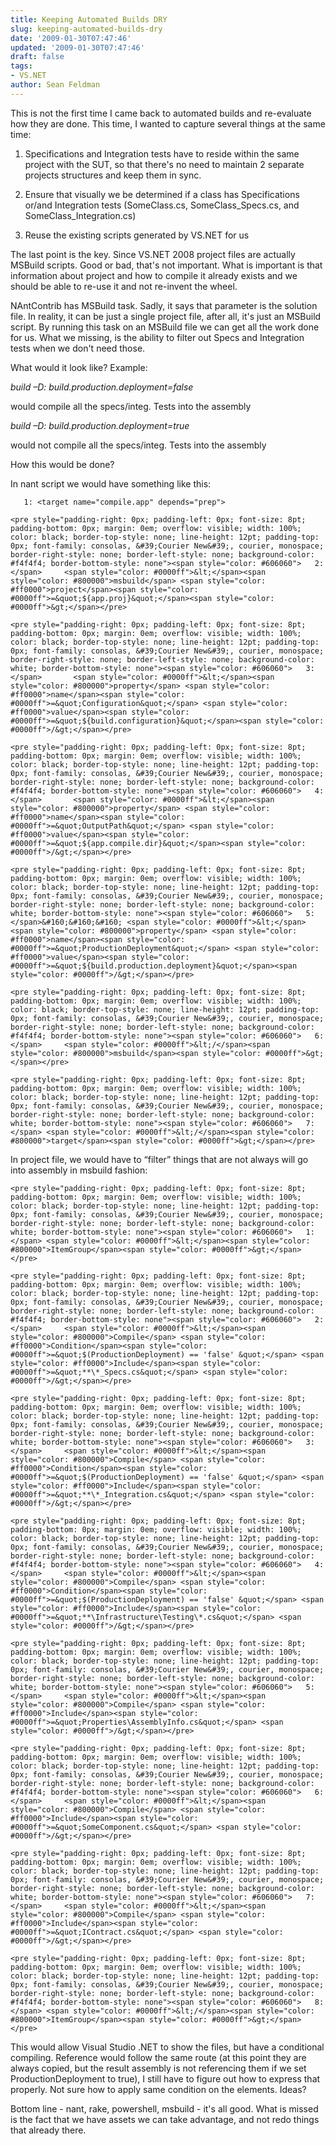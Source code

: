 ```yaml
---
title: Keeping Automated Builds DRY
slug: keeping-automated-builds-dry
date: '2009-01-30T07:47:46'
updated: '2009-01-30T07:47:46'
draft: false
tags:
- VS.NET
author: Sean Feldman
---
```



This is not the first time I came back to automated builds and re-evaluate how they are done. This time, I wanted to capture several things at the same time:

1. Specifications and Integration tests have to reside within the same project with the SUT, so that there's no need to maintain 2 separate projects structures and keep them in sync.

2. Ensure that visually we be determined if a class has Specifications or/and Integration tests (SomeClass.cs, SomeClass\_Specs.cs, and SomeClass\_Integration.cs)

3. Reuse the existing scripts generated by VS.NET for us

The last point is the key. Since VS.NET 2008 project files are actually MSBuild scripts. Good or bad, that's not important. What is important is that information about project and how to compile it already exists and we should be able to re-use it and not re-invent the wheel.

NAntContrib has MSBuild task. Sadly, it says that parameter is the solution file. In reality, it can be just a single project file, after all, it's just an MSBuild script. By running this task on an MSBuild file we can get all the work done for us. What we missing, is the ability to filter out Specs and Integration tests when we don't need those.

What would it look like? Example:

*build –D: build.production.deployment=false* 

would compile all the specs/integ. Tests into the assembly

*build –D: build.production.deployment=true*

would not compile all the specs/integ. Tests into the assembly

How this would be done?

In nant script we would have something like this:

 
```
   1: <target name="compile.app" depends="prep">
```
```
<pre style="padding-right: 0px; padding-left: 0px; font-size: 8pt; padding-bottom: 0px; margin: 0em; overflow: visible; width: 100%; color: black; border-top-style: none; line-height: 12pt; padding-top: 0px; font-family: consolas, &#39;Courier New&#39;, courier, monospace; border-right-style: none; border-left-style: none; background-color: #f4f4f4; border-bottom-style: none"><span style="color: #606060">   2:</span>     <span style="color: #0000ff">&lt;</span><span style="color: #800000">msbuild</span> <span style="color: #ff0000">project</span><span style="color: #0000ff">=&quot;${app.proj}&quot;</span><span style="color: #0000ff">&gt;</span></pre>
```
```
<pre style="padding-right: 0px; padding-left: 0px; font-size: 8pt; padding-bottom: 0px; margin: 0em; overflow: visible; width: 100%; color: black; border-top-style: none; line-height: 12pt; padding-top: 0px; font-family: consolas, &#39;Courier New&#39;, courier, monospace; border-right-style: none; border-left-style: none; background-color: white; border-bottom-style: none"><span style="color: #606060">   3:</span>       <span style="color: #0000ff">&lt;</span><span style="color: #800000">property</span> <span style="color: #ff0000">name</span><span style="color: #0000ff">=&quot;Configuration&quot;</span> <span style="color: #ff0000">value</span><span style="color: #0000ff">=&quot;${build.configuration}&quot;</span><span style="color: #0000ff">/&gt;</span></pre>
```
```
<pre style="padding-right: 0px; padding-left: 0px; font-size: 8pt; padding-bottom: 0px; margin: 0em; overflow: visible; width: 100%; color: black; border-top-style: none; line-height: 12pt; padding-top: 0px; font-family: consolas, &#39;Courier New&#39;, courier, monospace; border-right-style: none; border-left-style: none; background-color: #f4f4f4; border-bottom-style: none"><span style="color: #606060">   4:</span>       <span style="color: #0000ff">&lt;</span><span style="color: #800000">property</span> <span style="color: #ff0000">name</span><span style="color: #0000ff">=&quot;OutputPath&quot;</span> <span style="color: #ff0000">value</span><span style="color: #0000ff">=&quot;${app.compile.dir}&quot;</span><span style="color: #0000ff">/&gt;</span></pre>
```
```
<pre style="padding-right: 0px; padding-left: 0px; font-size: 8pt; padding-bottom: 0px; margin: 0em; overflow: visible; width: 100%; color: black; border-top-style: none; line-height: 12pt; padding-top: 0px; font-family: consolas, &#39;Courier New&#39;, courier, monospace; border-right-style: none; border-left-style: none; background-color: white; border-bottom-style: none"><span style="color: #606060">   5:</span>&#160;&#160;&#160; <span style="color: #0000ff">&lt;</span><span style="color: #800000">property</span> <span style="color: #ff0000">name</span><span style="color: #0000ff">=&quot;ProductionDeployment&quot;</span> <span style="color: #ff0000">value</span><span style="color: #0000ff">=&quot;${build.production.deployment}&quot;</span><span style="color: #0000ff">/&gt;</span></pre>
```
```
<pre style="padding-right: 0px; padding-left: 0px; font-size: 8pt; padding-bottom: 0px; margin: 0em; overflow: visible; width: 100%; color: black; border-top-style: none; line-height: 12pt; padding-top: 0px; font-family: consolas, &#39;Courier New&#39;, courier, monospace; border-right-style: none; border-left-style: none; background-color: #f4f4f4; border-bottom-style: none"><span style="color: #606060">   6:</span>     <span style="color: #0000ff">&lt;/</span><span style="color: #800000">msbuild</span><span style="color: #0000ff">&gt;</span></pre>
```
```
<pre style="padding-right: 0px; padding-left: 0px; font-size: 8pt; padding-bottom: 0px; margin: 0em; overflow: visible; width: 100%; color: black; border-top-style: none; line-height: 12pt; padding-top: 0px; font-family: consolas, &#39;Courier New&#39;, courier, monospace; border-right-style: none; border-left-style: none; background-color: white; border-bottom-style: none"><span style="color: #606060">   7:</span> <span style="color: #0000ff">&lt;/</span><span style="color: #800000">target</span><span style="color: #0000ff">&gt;</span></pre>
```

In project file, we would have to “filter” things that are not always will go into assembly in msbuild fashion:

```
<pre style="padding-right: 0px; padding-left: 0px; font-size: 8pt; padding-bottom: 0px; margin: 0em; overflow: visible; width: 100%; color: black; border-top-style: none; line-height: 12pt; padding-top: 0px; font-family: consolas, &#39;Courier New&#39;, courier, monospace; border-right-style: none; border-left-style: none; background-color: white; border-bottom-style: none"><span style="color: #606060">   1:</span> <span style="color: #0000ff">&lt;</span><span style="color: #800000">ItemGroup</span><span style="color: #0000ff">&gt;</span></pre>
```
```
<pre style="padding-right: 0px; padding-left: 0px; font-size: 8pt; padding-bottom: 0px; margin: 0em; overflow: visible; width: 100%; color: black; border-top-style: none; line-height: 12pt; padding-top: 0px; font-family: consolas, &#39;Courier New&#39;, courier, monospace; border-right-style: none; border-left-style: none; background-color: #f4f4f4; border-bottom-style: none"><span style="color: #606060">   2:</span>     <span style="color: #0000ff">&lt;</span><span style="color: #800000">Compile</span> <span style="color: #ff0000">Condition</span><span style="color: #0000ff">=&quot;$(ProductionDeployment) == 'false' &quot;</span> <span style="color: #ff0000">Include</span><span style="color: #0000ff">=&quot;**\*_Specs.cs&quot;</span> <span style="color: #0000ff">/&gt;</span></pre>
```
```
<pre style="padding-right: 0px; padding-left: 0px; font-size: 8pt; padding-bottom: 0px; margin: 0em; overflow: visible; width: 100%; color: black; border-top-style: none; line-height: 12pt; padding-top: 0px; font-family: consolas, &#39;Courier New&#39;, courier, monospace; border-right-style: none; border-left-style: none; background-color: white; border-bottom-style: none"><span style="color: #606060">   3:</span>     <span style="color: #0000ff">&lt;</span><span style="color: #800000">Compile</span> <span style="color: #ff0000">Condition</span><span style="color: #0000ff">=&quot;$(ProductionDeployment) == 'false' &quot;</span> <span style="color: #ff0000">Include</span><span style="color: #0000ff">=&quot;**\*_Integration.cs&quot;</span> <span style="color: #0000ff">/&gt;</span></pre>
```
```
<pre style="padding-right: 0px; padding-left: 0px; font-size: 8pt; padding-bottom: 0px; margin: 0em; overflow: visible; width: 100%; color: black; border-top-style: none; line-height: 12pt; padding-top: 0px; font-family: consolas, &#39;Courier New&#39;, courier, monospace; border-right-style: none; border-left-style: none; background-color: #f4f4f4; border-bottom-style: none"><span style="color: #606060">   4:</span>     <span style="color: #0000ff">&lt;</span><span style="color: #800000">Compile</span> <span style="color: #ff0000">Condition</span><span style="color: #0000ff">=&quot;$(ProductionDeployment) == 'false' &quot;</span> <span style="color: #ff0000">Include</span><span style="color: #0000ff">=&quot;**\Infrastructure\Testing\*.cs&quot;</span> <span style="color: #0000ff">/&gt;</span></pre>
```
```
<pre style="padding-right: 0px; padding-left: 0px; font-size: 8pt; padding-bottom: 0px; margin: 0em; overflow: visible; width: 100%; color: black; border-top-style: none; line-height: 12pt; padding-top: 0px; font-family: consolas, &#39;Courier New&#39;, courier, monospace; border-right-style: none; border-left-style: none; background-color: white; border-bottom-style: none"><span style="color: #606060">   5:</span>     <span style="color: #0000ff">&lt;</span><span style="color: #800000">Compile</span> <span style="color: #ff0000">Include</span><span style="color: #0000ff">=&quot;Properties\AssemblyInfo.cs&quot;</span> <span style="color: #0000ff">/&gt;</span></pre>
```
```
<pre style="padding-right: 0px; padding-left: 0px; font-size: 8pt; padding-bottom: 0px; margin: 0em; overflow: visible; width: 100%; color: black; border-top-style: none; line-height: 12pt; padding-top: 0px; font-family: consolas, &#39;Courier New&#39;, courier, monospace; border-right-style: none; border-left-style: none; background-color: #f4f4f4; border-bottom-style: none"><span style="color: #606060">   6:</span>     <span style="color: #0000ff">&lt;</span><span style="color: #800000">Compile</span> <span style="color: #ff0000">Include</span><span style="color: #0000ff">=&quot;SomeComponent.cs&quot;</span> <span style="color: #0000ff">/&gt;</span></pre>
```
```
<pre style="padding-right: 0px; padding-left: 0px; font-size: 8pt; padding-bottom: 0px; margin: 0em; overflow: visible; width: 100%; color: black; border-top-style: none; line-height: 12pt; padding-top: 0px; font-family: consolas, &#39;Courier New&#39;, courier, monospace; border-right-style: none; border-left-style: none; background-color: white; border-bottom-style: none"><span style="color: #606060">   7:</span>     <span style="color: #0000ff">&lt;</span><span style="color: #800000">Compile</span> <span style="color: #ff0000">Include</span><span style="color: #0000ff">=&quot;IContract.cs&quot;</span> <span style="color: #0000ff">/&gt;</span></pre>
```
```
<pre style="padding-right: 0px; padding-left: 0px; font-size: 8pt; padding-bottom: 0px; margin: 0em; overflow: visible; width: 100%; color: black; border-top-style: none; line-height: 12pt; padding-top: 0px; font-family: consolas, &#39;Courier New&#39;, courier, monospace; border-right-style: none; border-left-style: none; background-color: #f4f4f4; border-bottom-style: none"><span style="color: #606060">   8:</span> <span style="color: #0000ff">&lt;/</span><span style="color: #800000">ItemGroup</span><span style="color: #0000ff">&gt;</span></pre>
```

This would allow Visual Studio .NET to show the files, but have a conditional compiling. Reference would follow the same route (at this point they are always copied, but the result assembly is not referencing them if we set ProductionDeployment to true), I still have to figure out how to express that properly. Not sure how to apply same condition on the <Reference> elements. Ideas?

Bottom line - nant, rake, powershell, msbuild - it's all good. What is missed is the fact that we have assets we can take advantage, and not redo things that already there.


